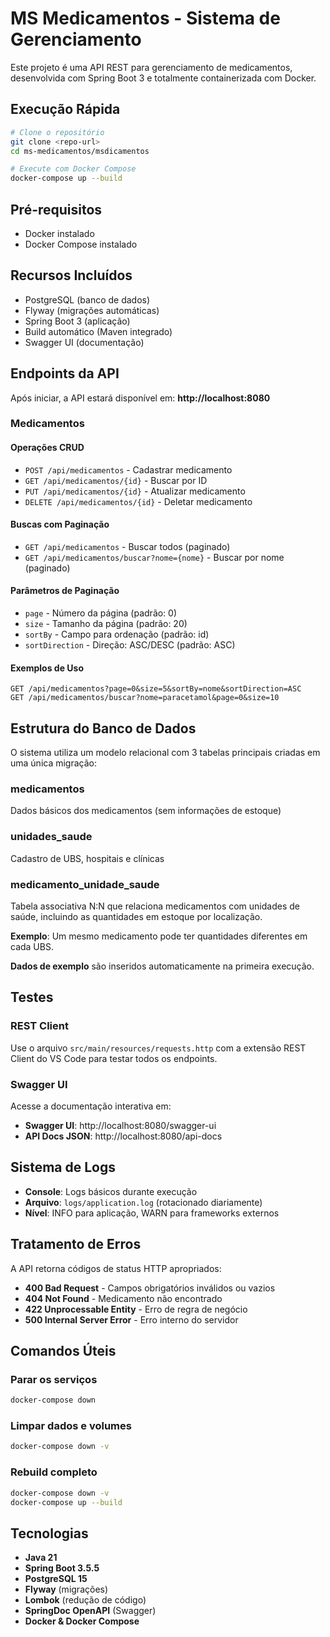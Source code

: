 # MS Medicamentos - Sistema de Gerenciamento

Este projeto é uma API REST para gerenciamento de medicamentos, desenvolvida com Spring Boot 3 e totalmente containerizada com Docker.

## Execução Rápida

```bash
# Clone o repositório
git clone <repo-url>
cd ms-medicamentos/msdicamentos

# Execute com Docker Compose
docker-compose up --build
```

## Pré-requisitos

- Docker instalado
- Docker Compose instalado

## Recursos Incluídos

- PostgreSQL (banco de dados)
- Flyway (migrações automáticas)
- Spring Boot 3 (aplicação)
- Build automático (Maven integrado)
- Swagger UI (documentação)

## Endpoints da API

Após iniciar, a API estará disponível em: **http://localhost:8080**

### Medicamentos

#### Operações CRUD
- `POST /api/medicamentos` - Cadastrar medicamento
- `GET /api/medicamentos/{id}` - Buscar por ID
- `PUT /api/medicamentos/{id}` - Atualizar medicamento
- `DELETE /api/medicamentos/{id}` - Deletar medicamento

#### Buscas com Paginação
- `GET /api/medicamentos` - Buscar todos (paginado)
- `GET /api/medicamentos/buscar?nome={nome}` - Buscar por nome (paginado)

#### Parâmetros de Paginação
- `page` - Número da página (padrão: 0)
- `size` - Tamanho da página (padrão: 20)
- `sortBy` - Campo para ordenação (padrão: id)
- `sortDirection` - Direção: ASC/DESC (padrão: ASC)

#### Exemplos de Uso
```
GET /api/medicamentos?page=0&size=5&sortBy=nome&sortDirection=ASC
GET /api/medicamentos/buscar?nome=paracetamol&page=0&size=10
```

## Estrutura do Banco de Dados

O sistema utiliza um modelo relacional com 3 tabelas principais criadas em uma única migração:

### medicamentos
Dados básicos dos medicamentos (sem informações de estoque)

### unidades_saude  
Cadastro de UBS, hospitais e clínicas

### medicamento_unidade_saude
Tabela associativa N:N que relaciona medicamentos com unidades de saúde, incluindo as quantidades em estoque por localização.

**Exemplo**: Um mesmo medicamento pode ter quantidades diferentes em cada UBS.

**Dados de exemplo** são inseridos automaticamente na primeira execução.

## Testes

### REST Client
Use o arquivo `src/main/resources/requests.http` com a extensão REST Client do VS Code para testar todos os endpoints.

### Swagger UI
Acesse a documentação interativa em:
- **Swagger UI**: http://localhost:8080/swagger-ui
- **API Docs JSON**: http://localhost:8080/api-docs

## Sistema de Logs

- **Console**: Logs básicos durante execução
- **Arquivo**: `logs/application.log` (rotacionado diariamente)
- **Nível**: INFO para aplicação, WARN para frameworks externos

## Tratamento de Erros

A API retorna códigos de status HTTP apropriados:

- **400 Bad Request** - Campos obrigatórios inválidos ou vazios
- **404 Not Found** - Medicamento não encontrado  
- **422 Unprocessable Entity** - Erro de regra de negócio
- **500 Internal Server Error** - Erro interno do servidor

## Comandos Úteis

### Parar os serviços
```bash
docker-compose down
```

### Limpar dados e volumes
```bash
docker-compose down -v
```

### Rebuild completo
```bash
docker-compose down -v
docker-compose up --build
```

## Tecnologias

- **Java 21**
- **Spring Boot 3.5.5**
- **PostgreSQL 15**
- **Flyway** (migrações)
- **Lombok** (redução de código)
- **SpringDoc OpenAPI** (Swagger)
- **Docker & Docker Compose**
